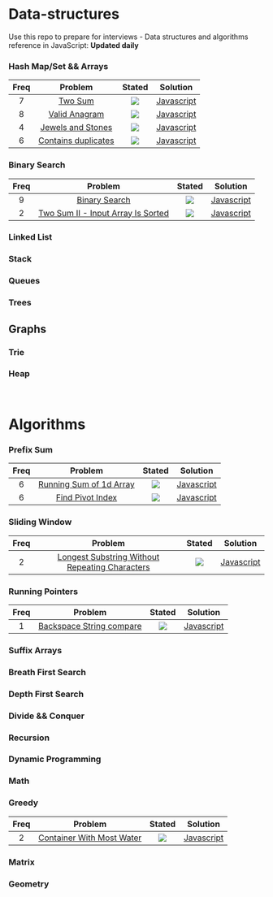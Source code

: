 # Data-structures

Use this repo to prepare for interviews - Data structures and algorithms reference in JavaScript:  <strong>Updated daily</strong>
  ### Hash Map/Set && Arrays
| Freq |                                  Problem                                 |                                   Stated                                  |                                                        Solution                                                        |
|:----:|:------------------------------------------------------------------------:|:-------------------------------------------------------------------------:|:----------------------------------------------------------------------------------------------------------------------:|
|   7  |             [Two Sum](https://leetcode.com/problems/two-sum/)            | ![](https://img.shields.io/static/v1?label=&message=Easy&color=darkgreen) |        [Javascript](https://github.com/RWambui/Data-structure-JS-and-Psuedo/blob/main/src/leetcode/1.TwoSum.js)        |
|   8  |       [Valid Anagram](https://leetcode.com/problems/valid-anagram/)      | ![](https://img.shields.io/static/v1?label=&message=Easy&color=darkgreen) |    [Javascript](https://github.com/RWambui/Data-structure-JS-and-Psuedo/blob/main/src/leetcode/242.ValidAnagram.js)    |
|   4  |  [Jewels and Stones ](https://leetcode.com/problems/jewels-and-stones/)  | ![](https://img.shields.io/static/v1?label=&message=Easy&color=darkgreen) |  [Javascript](https://github.com/RWambui/Data-structure-JS-and-Psuedo/blob/main/src/leetcode/771.Jewels-and-Stones.js) |
|   6  | [Contains duplicates](https://leetcode.com/problems/contains-duplicate/) |  ![](https://img.shields.io/static/v1?label=&message=Medium&color=orange) | [Javascript](https://github.com/RWambui/Data-structure-JS-and-Psuedo/blob/main/src/leetcode/217.Contains-Duplicate.js) |


  ### Binary Search
| Freq |                                                Problem                                                |                                   Stated                                  |                                                               Solution                                                              |
|:----:|:-----------------------------------------------------------------------------------------------------:|:-------------------------------------------------------------------------:|:-----------------------------------------------------------------------------------------------------------------------------------:|
|   9  |                     [Binary Search](https://leetcode.com/problems/binary-search/)                     | ![](https://img.shields.io/static/v1?label=&message=Easy&color=darkgreen) |          [Javascript](https://github.com/RWambui/Data-structure-JS-and-Psuedo/blob/main/src/leetcode/704.Binary-Search.js)          |
|   2  | [Two Sum II - Input Array Is Sorted](https://leetcode.com/problems/two-sum-ii-input-array-is-sorted/) |  ![](https://img.shields.io/static/v1?label=&message=Medium&color=orange) | [Javascript](https://github.com/RWambui/Data-structure-JS-and-Psuedo/blob/main/src/leetcode/167.Two-SumII-Input-Array-Is-Sorted.js) |


  ### Linked List

  ### Stack

  ### Queues

  ### Trees

  ## Graphs

  ### Trie

  ### Heap
<br>

# Algorithms

  ### Prefix Sum
| Freq |                                      Problem                                      |                                  Stated                                  |                                                         Solution                                                         |
|:----:|:---------------------------------------------------------------------------------:|:------------------------------------------------------------------------:|:------------------------------------------------------------------------------------------------------------------------:|
|   6  | [Running Sum of 1d Array](https://leetcode.com/problems/running-sum-of-1d-array/) | ![](https://img.shields.io/static/v1?label=&message=Medium&color=orange) | [Javascript](https://github.com/RWambui/Data-structure-JS-and-Psuedo/blob/main/src/leetcode/1480.RunningSumof1dArray.js) |
|   6  |        [Find Pivot Index](https://leetcode.com/problems/find-pivot-index/)        | ![](https://img.shields.io/static/v1?label=&message=Medium&color=orange) | [Javascript](https://github.com/RWambui/Data-structure-Interview-prep-JS/blob/main/src/leetcode/724.Find-Pivot-Index.js) |


  ### Sliding Window
| Freq |                                                             Problem                                                             |                                  Stated                                  |                                                                   Solution                                                                   |
|:----:|:-------------------------------------------------------------------------------------------------------------------------------:|:------------------------------------------------------------------------:|:--------------------------------------------------------------------------------------------------------------------------------------------:|
|   2  | [Longest Substring Without Repeating Characters](https://leetcode.com/problems/longest-substring-without-repeating-characters/) | ![](https://img.shields.io/static/v1?label=&message=Medium&color=orange) | [Javascript](https://github.com/RWambui/Data-structure-JS-and-Psuedo/blob/main/src/leetcode/3.LongestSubstringWithoutRepeatingCharacters.js) |

  ### Running Pointers
| Freq |                                        Problem                                       |                                   Stated                                  |                                                           Solution                                                           |
|:----:|:------------------------------------------------------------------------------------:|:-------------------------------------------------------------------------:|:----------------------------------------------------------------------------------------------------------------------------:|
|   1  | [Backspace String compare ](https://leetcode.com/problems/backspace-string-compare/) | ![](https://img.shields.io/static/v1?label=&message=Easy&color=darkgreen) | [Javascript](https://github.com/RWambui/Data-structure-JS-and-Psuedo/blob/main/src/leetcode/844-Backspace-String-Compare.js) |

  ### Suffix Arrays

  ### Breath First Search

  ### Depth First Search

  ### Divide && Conquer

  ### Recursion

  ### Dynamic Programming 

  ### Math 

  ### Greedy
| Freq |                                        Problem                                        |                                  Stated                                  |                                                          Solution                                                         |
|:----:|:-------------------------------------------------------------------------------------:|:------------------------------------------------------------------------:|:-------------------------------------------------------------------------------------------------------------------------:|
|   2  | [Container With Most Water](https://leetcode.com/problems/container-with-most-water/) | ![](https://img.shields.io/static/v1?label=&message=Medium&color=orange) | [Javascript](https://github.com/RWambui/Data-structure-JS-and-Psuedo/blob/main/src/leetcode/11.ContainerWithMostWater.js) |

  ### Matrix

  ### Geometry